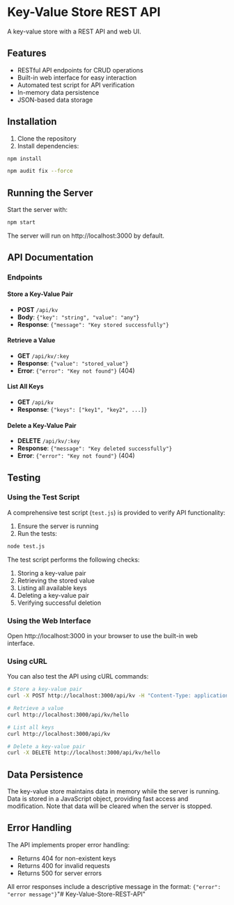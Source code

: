 # Key-Value Store REST API

A key-value store with a REST API and web UI.

## Features

- RESTful API endpoints for CRUD operations
- Built-in web interface for easy interaction
- Automated test script for API verification
- In-memory data persistence
- JSON-based data storage

## Installation

1. Clone the repository
2. Install dependencies:
```bash
npm install

npm audit fix --force
```

## Running the Server

Start the server with:
```bash
npm start
```

The server will run on http://localhost:3000 by default.

## API Documentation

### Endpoints

#### Store a Key-Value Pair
- **POST** `/api/kv`
- **Body**: `{"key": "string", "value": "any"}`
- **Response**: `{"message": "Key stored successfully"}`

#### Retrieve a Value
- **GET** `/api/kv/:key`
- **Response**: `{"value": "stored_value"}`
- **Error**: `{"error": "Key not found"}` (404)

#### List All Keys
- **GET** `/api/kv`
- **Response**: `{"keys": ["key1", "key2", ...]}`

#### Delete a Key-Value Pair
- **DELETE** `/api/kv/:key`
- **Response**: `{"message": "Key deleted successfully"}`
- **Error**: `{"error": "Key not found"}` (404)

## Testing

### Using the Test Script

A comprehensive test script (`test.js`) is provided to verify API functionality:

1. Ensure the server is running
2. Run the tests:
```bash
node test.js
```

The test script performs the following checks:
1. Storing a key-value pair
2. Retrieving the stored value
3. Listing all available keys
4. Deleting a key-value pair
5. Verifying successful deletion

### Using the Web Interface

Open http://localhost:3000 in your browser to use the built-in web interface.

### Using cURL

You can also test the API using cURL commands:

```bash
# Store a key-value pair
curl -X POST http://localhost:3000/api/kv -H "Content-Type: application/json" -d '{"key":"hello","value":"world"}'

# Retrieve a value
curl http://localhost:3000/api/kv/hello

# List all keys
curl http://localhost:3000/api/kv

# Delete a key-value pair
curl -X DELETE http://localhost:3000/api/kv/hello
```

## Data Persistence

The key-value store maintains data in memory while the server is running. Data is stored in a JavaScript object, providing fast access and modification. Note that data will be cleared when the server is stopped.

## Error Handling

The API implements proper error handling:
- Returns 404 for non-existent keys
- Returns 400 for invalid requests
- Returns 500 for server errors

All error responses include a descriptive message in the format: `{"error": "error message"}`"# Key-Value-Store-REST-API" 
